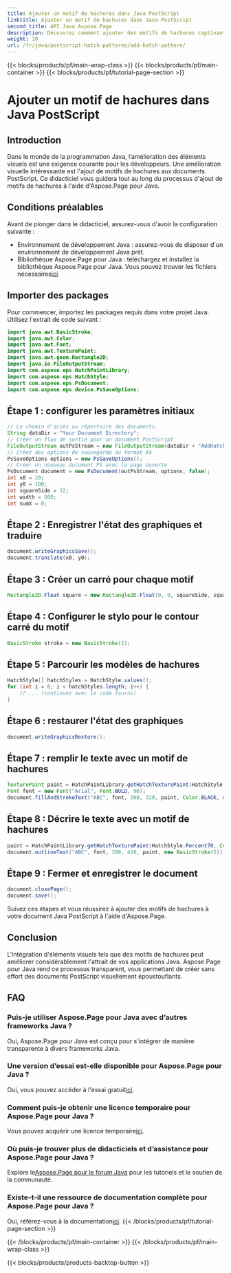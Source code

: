```yaml
---
title: Ajouter un motif de hachures dans Java PostScript
linktitle: Ajouter un motif de hachures dans Java PostScript
second_title: API Java Aspose.Page
description: Découvrez comment ajouter des motifs de hachures captivants aux documents Java PostScript à l'aide d'Aspose.Page. Élevez votre contenu visuel sans effort.
weight: 10
url: /fr/java/postscript-hatch-patterns/add-hatch-pattern/
---
```


{{< blocks/products/pf/main-wrap-class >}}
{{< blocks/products/pf/main-container >}}
{{< blocks/products/pf/tutorial-page-section >}}

# Ajouter un motif de hachures dans Java PostScript

## Introduction
Dans le monde de la programmation Java, l’amélioration des éléments visuels est une exigence courante pour les développeurs. Une amélioration visuelle intéressante est l'ajout de motifs de hachures aux documents PostScript. Ce didacticiel vous guidera tout au long du processus d'ajout de motifs de hachures à l'aide d'Aspose.Page pour Java.
## Conditions préalables
Avant de plonger dans le didacticiel, assurez-vous d'avoir la configuration suivante :
- Environnement de développement Java : assurez-vous de disposer d'un environnement de développement Java prêt.
-  Bibliothèque Aspose.Page pour Java : téléchargez et installez la bibliothèque Aspose.Page pour Java. Vous pouvez trouver les fichiers nécessaires[ici](https://releases.aspose.com/page/java/).
## Importer des packages
Pour commencer, importez les packages requis dans votre projet Java. Utilisez l'extrait de code suivant :
```java
import java.awt.BasicStroke;
import java.awt.Color;
import java.awt.Font;
import java.awt.TexturePaint;
import java.awt.geom.Rectangle2D;
import java.io.FileOutputStream;
import com.aspose.eps.HatchPaintLibrary;
import com.aspose.eps.HatchStyle;
import com.aspose.eps.PsDocument;
import com.aspose.eps.device.PsSaveOptions;
```
## Étape 1 : configurer les paramètres initiaux
```java
// Le chemin d'accès au répertoire des documents.
String dataDir = "Your Document Directory";
// Créer un flux de sortie pour un document PostScript
FileOutputStream outPsStream = new FileOutputStream(dataDir + "AddHatchPattern_outPS.ps");
// Créez des options de sauvegarde au format A4
PsSaveOptions options = new PsSaveOptions();
// Créer un nouveau document PS avec la page ouverte
PsDocument document = new PsDocument(outPsStream, options, false);
int x0 = 20;
int y0 = 100;
int squareSide = 32;
int width = 500;
int sumX = 0;
```
## Étape 2 : Enregistrer l'état des graphiques et traduire
```java
document.writeGraphicsSave();
document.translate(x0, y0);
```
## Étape 3 : Créer un carré pour chaque motif
```java
Rectangle2D.Float square = new Rectangle2D.Float(0, 0, squareSide, squareSide);
```
## Étape 4 : Configurer le stylo pour le contour carré du motif
```java
BasicStroke stroke = new BasicStroke(2);
```
## Étape 5 : Parcourir les modèles de hachures
```java
HatchStyle[] hatchStyles = HatchStyle.values();
for (int i = 0; i < hatchStyles.length; i++) {
    // ... (continuez avec le code fourni)
}
```
## Étape 6 : restaurer l'état des graphiques
```java
document.writeGraphicsRestore();
```
## Étape 7 : remplir le texte avec un motif de hachures
```java
TexturePaint paint = HatchPaintLibrary.getHatchTexturePaint(HatchStyle.DiagonalCross, Color.RED, Color.YELLOW);
Font font = new Font("Arial", Font.BOLD, 96);
document.fillAndStrokeText("ABC", font, 200, 320, paint, Color.BLACK, stroke);
```
## Étape 8 : Décrire le texte avec un motif de hachures
```java
paint = HatchPaintLibrary.getHatchTexturePaint(HatchStyle.Percent70, Color.BLUE, Color.WHITE);
document.outlineText("ABC", font, 200, 420, paint, new BasicStroke(5));
```
## Étape 9 : Fermer et enregistrer le document
```java
document.closePage();
document.save();
```
Suivez ces étapes et vous réussirez à ajouter des motifs de hachures à votre document Java PostScript à l'aide d'Aspose.Page.
## Conclusion
L'intégration d'éléments visuels tels que des motifs de hachures peut améliorer considérablement l'attrait de vos applications Java. Aspose.Page pour Java rend ce processus transparent, vous permettant de créer sans effort des documents PostScript visuellement époustouflants.
## FAQ
### Puis-je utiliser Aspose.Page pour Java avec d’autres frameworks Java ?
Oui, Aspose.Page pour Java est conçu pour s'intégrer de manière transparente à divers frameworks Java.
### Une version d’essai est-elle disponible pour Aspose.Page pour Java ?
 Oui, vous pouvez accéder à l'essai gratuit[ici](https://releases.aspose.com/).
### Comment puis-je obtenir une licence temporaire pour Aspose.Page pour Java ?
 Vous pouvez acquérir une licence temporaire[ici](https://purchase.aspose.com/temporary-license/).
### Où puis-je trouver plus de didacticiels et d’assistance pour Aspose.Page pour Java ?
 Explore le[Aspose.Page pour le forum Java](https://forum.aspose.com/c/page/39) pour les tutoriels et le soutien de la communauté.
### Existe-t-il une ressource de documentation complète pour Aspose.Page pour Java ?
 Oui, référez-vous à la documentation[ici](https://reference.aspose.com/page/java/).
{{< /blocks/products/pf/tutorial-page-section >}}

{{< /blocks/products/pf/main-container >}}
{{< /blocks/products/pf/main-wrap-class >}}

{{< blocks/products/products-backtop-button >}}
